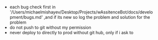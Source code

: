 - each bug check first  in '/Users/michaelmishayev/Desktop/Projects/wAssitenceBot/docs/development/bugs.md' ,and if its new so log  the problem and solution for the problem
- do not push to git without my permission
- never deploy to directly to prod without git hub, only if i ask to